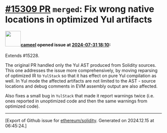# [\#15309 PR](https://github.com/ethereum/solidity/pull/15309) `merged`: Fix wrong native locations in optimized Yul artifacts

#### <img src="https://avatars.githubusercontent.com/u/137030?v=4" width="50">[cameel](https://github.com/cameel) opened issue at [2024-07-31 18:10](https://github.com/ethereum/solidity/pull/15309):

Extends #15228.

The original PR handled only the Yul AST produced from Solidity sources. This one addresses the issue more comprehensively, by moving reparsing of optimized IR to `YulStack` so that it has effect on pure Yul compilation as well. In Yul mode the affected artifacts are not limited to the AST - source locations and debug comments in EVM assembly output are also affected.

Also fixes a small bug in `YulStack` that made it report warnings twice (i.e. ones reported in unoptimized code and then the same warnings from optimized code).




-------------------------------------------------------------------------------



[Export of Github issue for [ethereum/solidity](https://github.com/ethereum/solidity). Generated on 2024.12.15 at 06:45:24.]
